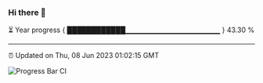 ### Hi there 👋

⏳ Year progress { ████████████▁▁▁▁▁▁▁▁▁▁▁▁▁▁▁▁▁▁ } 43.30 %

---

⏰ Updated on Thu, 08 Jun 2023 01:02:15 GMT

![Progress Bar CI](https://github.com/liununu/liununu/workflows/Progress%20Bar%20CI/badge.svg)
